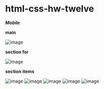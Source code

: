 # html-css-hw-twelve 

***Mobile***   

**main**   

![image](https://github.com/ScherbakovM/html-css-hw-fourteen/assets/109952823/e93b2d69-783b-48e5-b7a9-5dd0c14f573d)

**section for**   

![image](https://github.com/ScherbakovM/html-css-hw-fourteen/assets/109952823/1af6b4b9-5593-4026-b6f9-b34d039f590d)

**section items**    

![image](https://github.com/ScherbakovM/html-css-hw-fourteen/assets/109952823/99b7c714-a94a-472d-984d-52d6423f41f7)
![image](https://github.com/ScherbakovM/html-css-hw-fourteen/assets/109952823/538a0a94-a7c9-4fe3-a42d-35ddcbe4bdbe)
![image](https://github.com/ScherbakovM/html-css-hw-fourteen/assets/109952823/6837b194-1437-47e0-af00-1e9c0527365b)
![image](https://github.com/ScherbakovM/html-css-hw-fourteen/assets/109952823/83ae25d1-c859-4e1d-9a2a-67752f633690)
![image](https://github.com/ScherbakovM/html-css-hw-fourteen/assets/109952823/7a7332d4-f44d-4a14-9e7a-b164be1524be)


